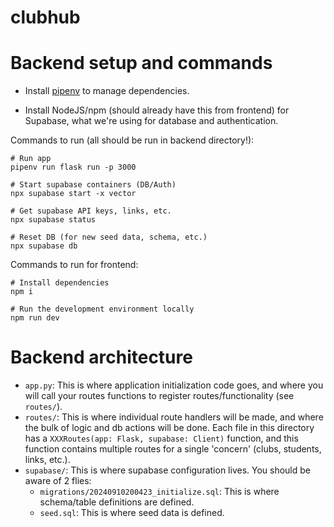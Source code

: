 # clubhub

# Backend setup and commands
- Install [pipenv](https://pipenv.pypa.io/en/latest/index.html) to manage dependencies.

- Install NodeJS/npm (should already have this from frontend) for Supabase, what we're using for database and authentication.

Commands to run (all should be run in backend directory!):
```
# Run app
pipenv run flask run -p 3000

# Start supabase containers (DB/Auth)
npx supabase start -x vector

# Get supabase API keys, links, etc.
npx supabase status

# Reset DB (for new seed data, schema, etc.)
npx supabase db
```

Commands to run for frontend:
```
# Install dependencies
npm i

# Run the development environment locally
npm run dev
```

# Backend architecture
- `app.py`: This is where application initialization code goes, and where you will call your routes functions to register routes/functionality (see `routes/`).
- `routes/`: This is where individual route handlers will be made, and where the bulk of logic and db actions will be done. Each file in this directory has a `XXXRoutes(app: Flask, supabase: Client)` function, and this function contains multiple routes for a single 'concern' (clubs, students, links, etc.).
- `supabase/`: This is where supabase configuration lives. You should be aware of 2 flies:
    - `migrations/20240910200423_initialize.sql`: This is where schema/table definitions are defined.
    - `seed.sql`: This is where seed data is defined.
    
